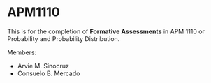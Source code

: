 # APM1110

This is for the completion of **Formative Assessments** in APM 1110 or Probability and Probability Distribution.

Members:
- Arvie M. Sinocruz
- Consuelo B. Mercado

